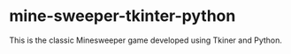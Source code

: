 # mine-sweeper-tkinter-python
This is the classic Minesweeper game developed using Tkiner and Python.
